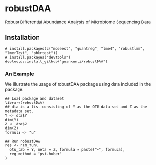 # robustDAA
Robust Differential Abundance Analysis of Microbiome Sequencing Data

## Installation         

```
# install.packages(c("modeest", "quantreg", "lme4", "robustlmm", "lmerTest", "pbkrtest"))
# install.packages("devtools")
devtools::install_github("guanxunli/robustDAA")
```

### An Example
We illustrate the usage of robustDAA package using data included in the package.

```
## Load package and dataset
library(robustDAA)
## dta is a list consisting of Y as the OTU data set and Z as the metadata set.
Y <- dta$Y
dim(Y)
Z <- dta$Z
dim(Z)
formula <- "u"

## Run robustDAA  
res <- rlm_fun(
  otu_tab = Y, meta = Z, formula = paste("~", formula),
  reg_method = "psi.huber"
)
```
